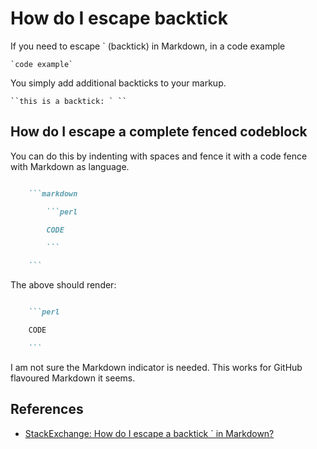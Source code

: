 # How do I escape backtick

If you need to escape ` (backtick) in Markdown, in a code example

```
`code example`
```

You simply add additional backticks to your markup.

```
``this is a backtick: ` ``
```

## How do I escape a complete fenced codeblock

You can do this by indenting with spaces and fence it with a code fence with Markdown as language.

```markdown

    ```markdown

        ```perl

        CODE

        ```

    ```

```

The above should render:

```markdown

    ```perl

    CODE

    ```

```

I am not sure the Markdown indicator is needed. This works for GitHub flavoured Markdown it seems.

## References

- [StackExchange: How do I escape a backtick ` in Markdown?](https://meta.stackexchange.com/questions/82718/how-do-i-escape-a-backtick-in-markdown)
